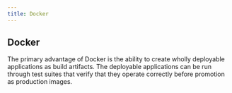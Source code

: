 ```yaml
---
title: Docker
---
```

## Docker

The primary advantage of Docker is the ability to create wholly deployable applications as build artifacts. The deployable applications can be run through test suites that verify that they operate correctly before promotion as production images.


